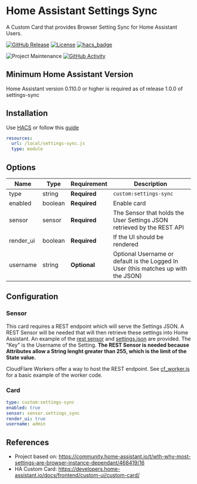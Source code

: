 # Home Assistant Settings Sync

A Custom Card that provides Browser Setting Sync for Home Assistant Users.

[![GitHub Release][releases-shield]][releases]
[![License][license-shield]](LICENSE.md)
[![hacs_badge](https://img.shields.io/badge/HACS-Default-orange.svg?style=for-the-badge)](https://github.com/hacs/integration)

![Project Maintenance][maintenance-shield]
[![GitHub Activity][commits-shield]][commits]

## Minimum Home Assistant Version

Home Assistant version 0.110.0 or higher is required as of release 1.0.0 of settings-sync

## Installation

Use [HACS](https://hacs.xyz) or follow this [guide](https://github.com/thomasloven/hass-config/wiki/Lovelace-Plugins)

```yaml
resources:
  url: /local/settings-sync.js
  type: module
```

## Options

| Name          | Type    | Requirement  | Description                                                                                     |
| ------------- | ------- | ------------ | ----------------------------------------------------------------------------------------------- |
| type          | string  | **Required** | `custom:settings-sync`                                                                          |
| enabled       | boolean | **Required** | Enable card                                                                                     |
| sensor        | sensor  | **Required** | The Sensor that holds the User Settings JSON retrieved by the REST API                          |
| render_ui     | boolean | **Required** | If the UI should be rendered                                                                    |
| username      | string  | **Optional** | Optional Username or default is the Logged In User (this matches up with the JSON)              |

[commits-shield]: https://img.shields.io/github/commit-activity/y/ajagnanan/lovelace-settings-sync.svg?style=for-the-badge
[commits]: https://github.com/ajagnanan/lovelace-settings-sync/commits/master
[license-shield]: https://img.shields.io/github/license/ajagnanan/lovelace-settings-sync.svg?style=for-the-badge
[maintenance-shield]: https://img.shields.io/badge/maintainer-ajagnanan-blue.svg?style=for-the-badge
[releases-shield]: https://img.shields.io/github/release/ajagnanan/lovelace-settings-sync.svg?style=for-the-badge
[releases]: https://github.com/ajagnanan/lovelace-settings-sync/releases

## Configuration

### Sensor

This card requires a REST endpoint which will serve the Settings JSON. A REST Sensor will be needed that will then retrieve these settings into Home Assistant. An example of the [rest sensor](samples/rest_sensor.yaml) and [settings.json](samples/settings.json) are provided. The "Key" is the Username of the Setting.
**The REST Sensor is needed because Attributes allow a String lenght greater than 255, which is the limit of the State value.**

CloudFlare Workers offer a way to host the REST endpoint. See [cf_worker.js](samples/cf_worker.js) for a basic example of the worker code.

### Card

```yaml
type: custom:settings-sync
enabled: true
sensor: sensor.settings_sync
render_ui: true
username: admin
```

## References

- Project based on: https://community.home-assistant.io/t/wth-why-most-settings-are-browser-instance-dependant/468419/16
- HA Custom Card: https://developers.home-assistant.io/docs/frontend/custom-ui/custom-card/
